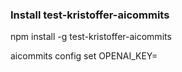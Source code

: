 ### Install test-kristoffer-aicommits
npm install -g test-kristoffer-aicommits

aicommits config set OPENAI_KEY=<your token>
